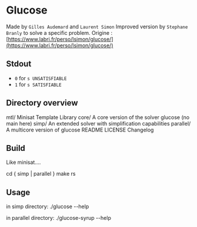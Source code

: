 # Glucose

Made by `Gilles Audemard` and `Laurent Simon`
Improved version by `Stephane Branly` to solve a specific problem.
Origine : [https://www.labri.fr/perso/lsimon/glucose/](https://www.labri.fr/perso/lsimon/glucose/)

## Stdout
- `0` for `s UNSATISFIABLE`
- `1` for `s SATISFIABLE`

## Directory overview

mtl/            Minisat Template Library
core/           A core version of the solver glucose (no main here)
simp/           An extended solver with simplification capabilities
parallel/       A multicore version of glucose
README
LICENSE
Changelog

## Build
Like minisat....

cd { simp | parallel }
make rs

## Usage

in simp directory:      ./glucose --help

in parallel directory:  ./glucose-syrup --help
